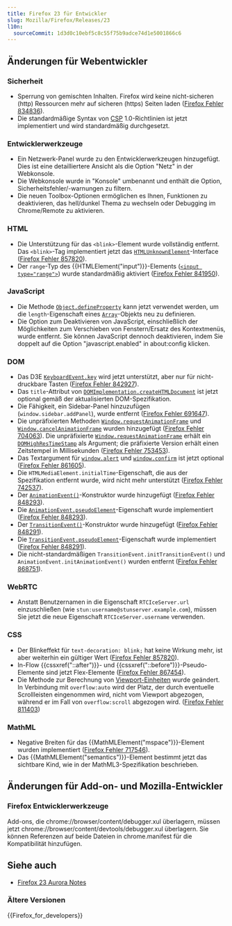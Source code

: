 ```yaml
---
title: Firefox 23 für Entwickler
slug: Mozilla/Firefox/Releases/23
l10n:
  sourceCommit: 1d3d0c10ebf5c8c55f75b9adce74d1e5001866c6
---
```


## Änderungen für Webentwickler

### Sicherheit

- Sperrung von gemischten Inhalten. Firefox wird keine nicht-sicheren (http) Ressourcen mehr auf sicheren (https) Seiten laden ([Firefox Fehler 834836](https://bugzil.la/834836)).
- Die standardmäßige Syntax von [CSP](/de/docs/Web/HTTP/Guides/CSP) 1.0-Richtlinien ist jetzt implementiert und wird standardmäßig durchgesetzt.

### Entwicklerwerkzeuge

- Ein Netzwerk-Panel wurde zu den Entwicklerwerkzeugen hinzugefügt. Dies ist eine detailliertere Ansicht als die Option "Netz" in der Webkonsole.
- Die Webkonsole wurde in "Konsole" umbenannt und enthält die Option, Sicherheitsfehler/-warnungen zu filtern.
- Die neuen Toolbox-Optionen ermöglichen es Ihnen, Funktionen zu deaktivieren, das hell/dunkel Thema zu wechseln oder Debugging im Chrome/Remote zu aktivieren.

### HTML

- Die Unterstützung für das `<blink>`-Element wurde vollständig entfernt. Das `<blink>`-Tag implementiert jetzt das [`HTMLUnknownElement`](/de/docs/Web/API/HTMLUnknownElement)-Interface ([Firefox Fehler 857820](https://bugzil.la/857820)).
- Der `range`-Typ des {{HTMLElement("input")}}-Elements ([`<input type="range">`](/de/docs/Web/HTML/Reference/Elements/input/range)) wurde standardmäßig aktiviert ([Firefox Fehler 841950](https://bugzil.la/841950)).

### JavaScript

- Die Methode [`Object.defineProperty`](/de/docs/Web/JavaScript/Reference/Global_Objects/Object/defineProperty) kann jetzt verwendet werden, um die `length`-Eigenschaft eines [`Array`](/de/docs/Web/JavaScript/Reference/Global_Objects/Array)-Objekts neu zu definieren.
- Die Option zum Deaktivieren von JavaScript, einschließlich der Möglichkeiten zum Verschieben von Fenstern/Ersatz des Kontextmenüs, wurde entfernt. Sie können JavaScript dennoch deaktivieren, indem Sie doppelt auf die Option "javascript.enabled" in about:config klicken.

### DOM

- Das D3E [`KeyboardEvent.key`](/de/docs/Web/API/KeyboardEvent#key_names_and_char_values) wird jetzt unterstützt, aber nur für nicht-druckbare Tasten ([Firefox Fehler 842927](https://bugzil.la/842927)).
- Das `title`-Attribut von [`DOMImplementation.createHTMLDocument`](/de/docs/Web/API/DOMImplementation/createHTMLDocument) ist jetzt optional gemäß der aktualisierten DOM-Spezifikation.
- Die Fähigkeit, ein Sidebar-Panel hinzuzufügen (`window.sidebar.addPanel`), wurde entfernt ([Firefox Fehler 691647](https://bugzil.la/691647)).
- Die unpräfixierten Methoden [`Window.requestAnimationFrame`](/de/docs/Web/API/Window/requestAnimationFrame) und [`Window.cancelAnimationFrame`](/de/docs/Web/API/Window/cancelAnimationFrame) wurden hinzugefügt ([Firefox Fehler 704063](https://bugzil.la/704063)). Die unpräfixierte [`Window.requestAnimationFrame`](/de/docs/Web/API/Window/requestAnimationFrame) erhält ein [`DOMHighResTimeStamp`](/de/docs/Web/API/DOMHighResTimeStamp) als Argument; die präfixierte Version erhält einen Zeitstempel in Millisekunden ([Firefox Fehler 753453](https://bugzil.la/753453)).
- Das Textargument für [`window.alert`](/de/docs/Web/API/Window/alert) und [`window.confirm`](/de/docs/Web/API/Window/confirm) ist jetzt optional ([Firefox Fehler 861605](https://bugzil.la/861605)).
- Die `HTMLMediaElement.initialTime`-Eigenschaft, die aus der Spezifikation entfernt wurde, wird nicht mehr unterstützt ([Firefox Fehler 742537](https://bugzil.la/742537)).
- Der [`AnimationEvent()`](/de/docs/Web/API/AnimationEvent/AnimationEvent)-Konstruktor wurde hinzugefügt ([Firefox Fehler 848293](https://bugzil.la/848293)).
- Die [`AnimationEvent.pseudoElement`](/de/docs/Web/API/AnimationEvent/pseudoElement)-Eigenschaft wurde implementiert ([Firefox Fehler 848293](https://bugzil.la/848293)).
- Der [`TransitionEvent()`](/de/docs/Web/API/TransitionEvent/TransitionEvent)-Konstruktor wurde hinzugefügt ([Firefox Fehler 848291](https://bugzil.la/848291)).
- Die [`TransitionEvent.pseudoElement`](/de/docs/Web/API/TransitionEvent/pseudoElement)-Eigenschaft wurde implementiert ([Firefox Fehler 848291](https://bugzil.la/848291)).
- Die nicht-standardmäßigen `TransitionEvent.initTransitionEvent()` und `AnimationEvent.initAnimationEvent()` wurden entfernt ([Firefox Fehler 868751](https://bugzil.la/868751)).

### WebRTC

- Anstatt Benutzernamen in die Eigenschaft `RTCIceServer.url` einzuschließen (wie `stun:username@stunserver.example.com`), müssen Sie jetzt die neue Eigenschaft `RTCIceServer.username` verwenden.

### CSS

- Der Blinkeffekt für `text-decoration: blink;` hat keine Wirkung mehr, ist aber weiterhin ein gültiger Wert ([Firefox Fehler 857820](https://bugzil.la/857820)).
- In-Flow {{cssxref("::after")}}- und {{cssxref("::before")}}-Pseudo-Elemente sind jetzt Flex-Elemente ([Firefox Fehler 867454](https://bugzil.la/867454)).
- Die Methode zur Berechnung von [Viewport-Einheiten](/de/docs/Web/CSS/length#viewport-percentage_lengths) wurde geändert. In Verbindung mit `overflow:auto` wird der Platz, der durch eventuelle Scrollleisten eingenommen wird, nicht vom Viewport abgezogen, während er im Fall von `overflow:scroll` abgezogen wird. ([Firefox Fehler 811403](https://bugzil.la/811403))

### MathML

- Negative Breiten für das {{MathMLElement("mspace")}}-Element wurden implementiert ([Firefox Fehler 717546](https://bugzil.la/717546)).
- Das {{MathMLElement("semantics")}}-Element bestimmt jetzt das sichtbare Kind, wie in der MathML3-Spezifikation beschrieben.

## Änderungen für Add-on- und Mozilla-Entwickler

### Firefox Entwicklerwerkzeuge

Add-ons, die chrome://browser/content/debugger.xul überlagern, müssen jetzt chrome://browser/content/devtools/debugger.xul überlagern. Sie können Referenzen auf beide Dateien in chrome.manifest für die Kompatibilität hinzufügen.

## Siehe auch

- [Firefox 23 Aurora Notes](https://website-archive.mozilla.org/www.mozilla.org/firefox_releasenotes/en-us/firefox/23.0a2/auroranotes/)

### Ältere Versionen

{{Firefox_for_developers}}
